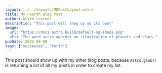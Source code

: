 ```yaml
---
layout: ../../layouts/MDPostLayout.astro
title: My Fourth Blog Post
author: Astro Learner
description: "This post will show up on its own!"
image:
  url: "https://docs.astro.build/default-og-image.png"
  alt: "The word astro against an illustration of planets and stars."
pubDate: 2022-08-08
tags: ["successes", "forth"]
---
```


This post should show up with my other blog posts, because `Astro.glob()` is returning a list of all my posts in order to create my list.
